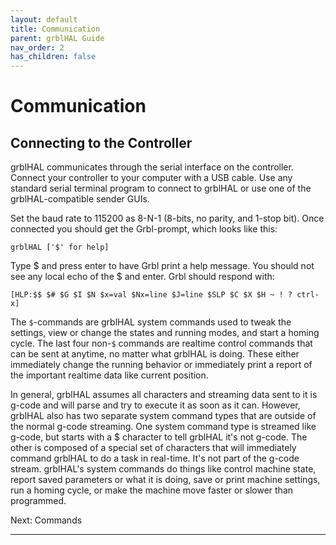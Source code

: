 ```yaml
---
layout: default
title: Communication
parent: grblHAL Guide
nav_order: 2
has_children: false
---
```


# Communication

## Connecting to the Controller
grblHAL communicates through the serial interface on the controller. Connect your controller to your computer with a USB cable. Use any standard serial terminal program to connect to grblHAL or use one of the grblHAL-compatible sender GUIs.

Set the baud rate to 115200 as 8-N-1 (8-bits, no parity, and 1-stop bit). Once connected you should get the Grbl-prompt, which looks like this:

`grblHAL ['$' for help]`

Type $ and press enter to have Grbl print a help message. You should not see any local echo of the $ and enter. Grbl should respond with:

`[HLP:$$ $# $G $I $N $x=val $Nx=line $J=line $SLP $C $X $H ~ ! ? ctrl-x]`

The `$`-commands are grblHAL system commands used to tweak the settings, view or change the states and running modes, and start a homing cycle. The last four non-`$` commands are realtime control commands that can be sent at anytime, no matter what grblHAL is doing. These either immediately change the running behavior or immediately print a report of the important realtime data like current position.

In general, grblHAL assumes all characters and streaming data sent to it is g-code and will parse and try to execute it as soon as it can. However, grblHAL also has two separate system command types that are outside of the normal g-code streaming. One system command type is streamed like g-code, but starts with a $ character to tell grblHAL it's not g-code. The other is composed of a special set of characters that will immediately command grblHAL to do a task in real-time. It's not part of the g-code stream. grblHAL's system commands do things like control machine state, report saved parameters or what it is doing, save or print machine settings, run a homing cycle, or make the machine move faster or slower than programmed.

Next: Commands

---


